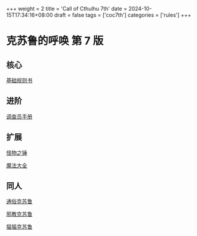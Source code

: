 +++
weight = 2
title = 'Call of Cthulhu 7th'
date = 2024-10-15T17:34:16+08:00
draft = false
tags = ['coc7th']
categories = ['rules']
+++

# 克苏鲁的呼唤 第 7 版

## 核心

[基础规则书]()

## 进阶

[调查员手册]()

## 扩展

[怪物之锤]()

[魔法大全]()

## 同人

[通俗克苏鲁]()

[邪教克苏鲁]()

[猫猫克苏鲁]()
